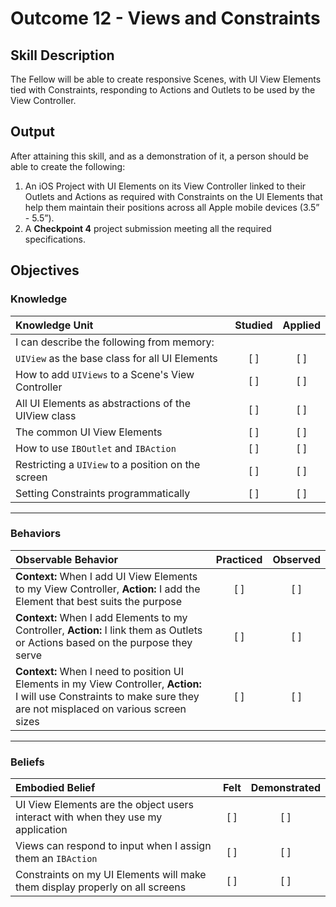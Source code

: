 # Outcome 12 - Views and  Constraints
## Skill Description

The Fellow will be able to create responsive Scenes, with UI View Elements tied with Constraints, responding to Actions and Outlets to be used by the View Controller.

## Output

After attaining this skill, and as a demonstration of it, a person should be able to create the following:

1. An iOS Project with UI Elements on its View Controller linked to their Outlets and Actions as required with Constraints on the UI Elements that help them maintain their positions across all Apple mobile devices (3.5” - 5.5”).
2. A **Checkpoint 4** project submission meeting all the required specifications.

## Objectives
### Knowledge

| Knowledge Unit   |      Studied      | Applied |
|:-------------|:------------------:|:--------:|
| I can describe the following from memory: | | |
| `UIView` as the base class for all UI Elements | [ ] | [ ] |
| How to add `UIViews` to a Scene's View Controller | [ ] | [ ] |
| All UI Elements as abstractions of the UIView class | [ ] | [ ] |
| The common UI View Elements | [ ] | [ ] |
| How to use `IBOutlet` and `IBAction` | [ ] | [ ] |
| Restricting a `UIView` to a position on the screen | [ ] | [ ] |
| Setting Constraints programmatically | [ ] | [ ] |


------

### Behaviors

| Observable Behavior   |      Practiced      | Observed |
|:-------------|:------------------:|:--------:|
| **Context:** When I add UI View Elements to my View Controller, **Action:** I add the Element that best suits the purpose | [ ] | [ ] |
| **Context:** When I add Elements to my Controller, **Action:** I link them as Outlets or Actions based on the purpose they serve | [ ] | [ ] |
| **Context:** When I need to position UI Elements in my View Controller, **Action:** I will use Constraints to make sure they are not misplaced on various screen sizes | [ ] | [ ] |

------

### Beliefs

| Embodied Belief   |      Felt      | Demonstrated |
|:-------------|:------------------:|:--------:|
| UI View Elements are the object users interact with when they use my application | [ ] | [ ] |
| Views can respond to input when I assign them an `IBAction` | [ ] | [ ] |
| Constraints on my UI Elements will make them display properly on all screens | [ ] | [ ] |
